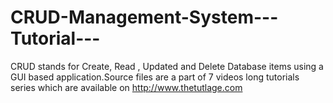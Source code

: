 CRUD-Management-System---Tutorial---
====================================

CRUD stands for Create, Read , Updated and Delete Database items using a GUI based application.Source files are a part of 7 videos long tutorials series which are available on http://www.thetutlage.com